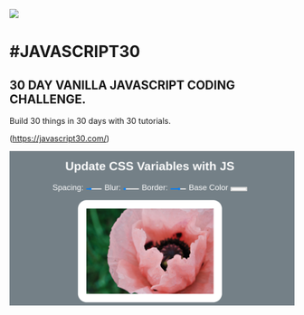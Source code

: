 ﻿![](https://javascript30.com/images/JS3-social-share.png)
# #JAVASCRIPT30

## 30 DAY VANILLA JAVASCRIPT CODING CHALLENGE.
Build 30 things in 30 days with 30 tutorials. 

(https://javascript30.com/)


<div align="center">
       <img src="./images/web.png" width="600px"</img> 
</div>
